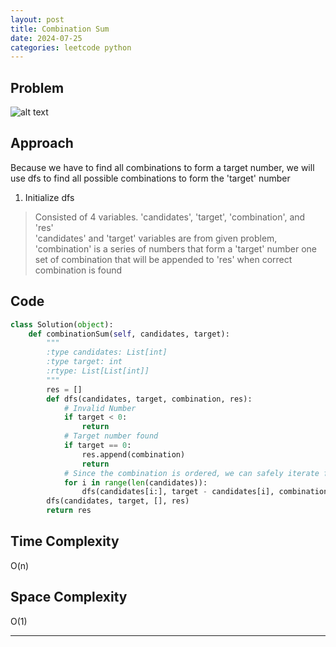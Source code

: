 ```yaml
---
layout: post
title: Combination Sum
date: 2024-07-25
categories: leetcode python
---
```

## Problem
![alt text](/blog/public/img/CombinationSum.png)

## Approach
Because we have to find all combinations to form a target number, we will use dfs to find all possible combinations to form the 'target' number

1. Initialize dfs
> Consisted of 4 variables. 'candidates', 'target', 'combination', and 'res'  
'candidates' and 'target' variables are from given problem, 'combination' is a series of numbers that form a 'target' number one set of combination that will be appended to 'res' when correct combination is found

## Code
```python
class Solution(object):
    def combinationSum(self, candidates, target):
        """
        :type candidates: List[int]
        :type target: int
        :rtype: List[List[int]]
        """
        res = []
        def dfs(candidates, target, combination, res):
            # Invalid Number
            if target < 0:
                return
            # Target number found
            if target == 0:
                res.append(combination)
                return
            # Since the combination is ordered, we can safely iterate from the smallest number to the biggest number
            for i in range(len(candidates)):
                dfs(candidates[i:], target - candidates[i], combination + [candidates[i]], res)
        dfs(candidates, target, [], res)
        return res
```

## Time Complexity
O(n)
> 

## Space Complexity
O(1)
> 

---